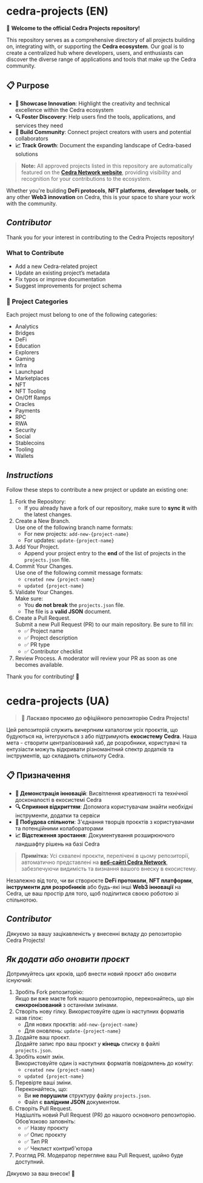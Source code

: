 # cedra-projects (EN)
🚀 **Welcome to the official Cedra Projects repository!**

This repository serves as a comprehensive directory of all projects building on, integrating with, or supporting the **Cedra ecosystem**. Our goal is to create a centralized hub where developers, users, and enthusiasts can discover the diverse range of applications and tools that make up the Cedra community.

## 📋 Purpose

- **🌟 Showcase Innovation**: Highlight the creativity and technical excellence within the Cedra ecosystem
- **🔍 Foster Discovery**: Help users find the tools, applications, and services they need
- **🤝 Build Community**: Connect project creators with users and potential collaborators
- **📈 Track Growth**: Document the expanding landscape of Cedra-based solutions

> **Note:** All approved projects listed in this repository are automatically featured on the [**Cedra Network website**](https://cedra.network), providing visibility and recognition for your contributions to the ecosystem.

Whether you're building **DeFi protocols**, **NFT platforms**, **developer tools**, or any other **Web3 innovation** on Cedra, this is your space to share your work with the community. 

## _Contributor_
Thank you for your interest in contributing to the Cedra Projects repository!</br>
### What to Contribute
- Add a new Cedra-related project
- Update an existing project’s metadata
- Fix typos or improve documentation
- Suggest improvements for project schema
### 📂 Project Categories
Each project must belong to one of the following categories:
- Analytics  
- Bridges  
- DeFi  
- Education  
- Explorers  
- Gaming  
- Infra  
- Launchpad  
- Marketplaces  
- NFT  
- NFT Tooling  
- On/Off Ramps  
- Oracles  
- Payments  
- RPC  
- RWA  
- Security  
- Social  
- Stablecoins  
- Tooling  
- Wallets 
## _Instructions_
Follow these steps to contribute a new project or update an existing one:
1. Fork the Repository:
    - If you already have a fork of our repository, make sure to **sync it** with the latest changes.
2. Create a New Branch.</br>
  Use one of the following branch name formats:
    -  For new projects: `add-new-{project-name}`
    - For updates: `update-{project-name}`
4. Add Your Project.
    - Append your project entry to the **end** of the list of projects in the `projects.json` file.
5. Commit Your Changes.</br>
  Use one of the following commit message formats:
    - `created new {project-name}`
    - `updated {project-name}`
7. Validate Your Changes.</br>
    Make sure:
    - You **do not break** the `projects.json` file.
    - The file is a **valid JSON** document.
8. Create a Pull Request.</br>
    Submit a new Pull Request (PR) to our main repository. Be sure to fill in:
    - ✅ Project name  
    - ✅ Project description  
    - ✅ PR type  
    - ✅ Contributor checklist
9. Review Process.
A moderator will review your PR as soon as one becomes available.

Thank you for contributing! 🙌

# cedra-projects (UA)

> 🚀 **Ласкаво просимо до офіційного репозиторію Cedra Projects!**

Цей репозиторій служить вичерпним каталогом усіх проєктів, що будуються на, інтегруються з або підтримують **екосистему Cedra**. Наша мета - створити централізований хаб, де розробники, користувачі та ентузіасти можуть відкривати різноманітний спектр додатків та інструментів, що складають спільноту Cedra.

## 📋 Призначення

- **🌟 Демонстрація інновацій**: Висвітлення креативності та технічної досконалості в екосистемі Cedra
- **🔍 Сприяння відкриттям**: Допомога користувачам знайти необхідні інструменти, додатки та сервіси
- **🤝 Побудова спільноти**: З'єднання творців проєктів з користувачами та потенційними колабораторами
- **📈 Відстеження зростання**: Документування розширюючого ландшафту рішень на базі Cedra

> **Примітка:** Усі схвалені проєкти, перелічені в цьому репозиторії, автоматично представлені на [**веб-сайті Cedra Network**](https://cedra.network/), забезпечуючи видимість та визнання вашого внеску в екосистему.

Незалежно від того, чи ви створюєте **DeFi протоколи**, **NFT платформи**, **інструменти для розробників** або будь-які інші **Web3 інновації** на Cedra, це ваш простір для того, щоб поділитися своєю роботою зі спільнотою.

## _Contributor_
Дякуємо за вашу зацікавленість у внесенні вкладу до репозиторію Cedra Projects!</br>

## _Як додати або оновити проєкт_
Дотримуйтесь цих кроків, щоб внести новий проєкт або оновити існуючий:

1. Зробіть Fork репозиторію:</br>
    Якщо ви вже маєте fork нашого репозиторію, переконайтесь, що він **синхронізований** з останніми змінами.
2. Створіть нову гілку.
    Використовуйте один із наступних форматів назв гілок:
    - Для нових проєктів: `add-new-{project-name}`
    - Для оновлень: `update-{project-name}`
3. Додайте ваш проєкт.</br>
 Додайте запис про ваш проєкт у **кінець** списку в файлі `projects.json`.
4. Зробіть коміт змін.</br>
    Використовуйте один із наступних форматів повідомлень до коміту:
    - `created new {project-name}`
    - `updated {project-name}`
5. Перевірте ваші зміни.</br>
    Переконайтесь, що:
    - Ви **не порушили** структуру файлу `projects.json`.
    - Файл є **валідним JSON** документом.
6. Створіть Pull Request.</br>
    Надішліть новий Pull Request (PR) до нашого основного репозиторію. Обов’язково заповніть:
    - ✅ Назву проєкту  
    - ✅ Опис проєкту  
    - ✅ Тип PR  
    - ✅ Чеклист контриб'ютора
7. Розгляд PR.
    Модератор перегляне ваш Pull Request, щойно буде доступний.

Дякуємо за ваш внесок! 🙌
